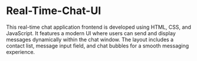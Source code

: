# Real-Time-Chat-UI
This real-time chat application frontend is developed using HTML, CSS, and JavaScript. It features a modern UI where users can send and display messages dynamically within the chat window. The layout includes a contact list, message input field, and chat bubbles for a smooth messaging experience.
